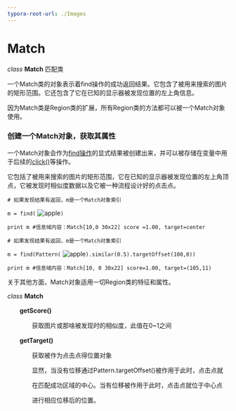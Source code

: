 ```yaml
---
typora-root-url: ./Images
---
```


# Match

*class* **Match** 匹配类

一个Match类的对象表示着find操作的成功返回结果。它包含了被用来搜索的图片的矩形范围。它还包含了它在已知的显示器被发现位置的左上角信息。

因为Match类是Region类的扩展，所有Region类的方法都可以被一个Match对象使用。



### 创建一个Match对象，获取其属性

一个Match对象会作为[find操作](https://sikulix-2014.readthedocs.io/en/latest/region.html#findinginsidearegionandwaitingforavisualevent)的显式结果被创建出来，并可以被存储在变量中用于后续的[click()](https://sikulix-2014.readthedocs.io/en/latest/region.html#Region.click)等操作。

它包括了被用来搜索的图片的矩形范围，它在已知的显示器被发现位置的左上角顶点，它被发现时相似度数据以及它被一种流程设计好的点击点。

```# 如果发现结果有返回，m是一个Match对象索引```

```m = find(``` ![apple](/../assets/apple.png)```)```

```print m #信息域内容：Match[10,0 30x22] score =1.00, target=center```

```# 如果发现结果有返回，m是一个Match对象索引```

```m = find(Pattern(``` ![apple](/../assets/apple.png)```).similar(0.5).targetOffset(100,0))```

```print m #信息域内容：Match[10, 0 30x22] score=1.00, target=(105,11)```

关于其他方面，Match对象适用一切Region类的特征和属性。



*class* **Match**

　　**getScore()**

　　　　获取图片或那啥被发现时的相似度，此值在0~1之间

　　**getTarget()**

　　　　获取被作为点击点得位置对象

　　　　显然，当没有位移通过Pattern.targetOffset()被作用于此时，点击点就

　　　　在匹配成功区域的中心。当有位移被作用于此时，点击点就位于中心点

　　　　进行相应位移后的位置。